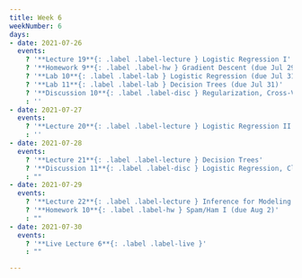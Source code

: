```yaml
---
title: Week 6
weekNumber: 6
days:
- date: 2021-07-26
  events:
    ? '**Lecture 19**{: .label .label-lecture } Logistic Regression I'
    ? '**Homework 9**{: .label .label-hw } Gradient Descent (due Jul 29)'
    ? '**Lab 10**{: .label .label-lab } Logistic Regression (due Jul 31)'
    ? '**Lab 11**{: .label .label-lab } Decision Trees (due Jul 31)'
    ? '**Discussion 10**{: .label .label-disc } Regularization, Cross-Validation, Gradient Descent'
    : ''
- date: 2021-07-27
  events:
    ? '**Lecture 20**{: .label .label-lecture } Logistic Regression II and Classification'
    : ''
- date: 2021-07-28
  events:
    ? '**Lecture 21**{: .label .label-lecture } Decision Trees'
    ? '**Discussion 11**{: .label .label-disc } Logistic Regression, Classification'
    : ""
- date: 2021-07-29
  events:
    ? '**Lecture 22**{: .label .label-lecture } Inference for Modeling'
    ? '**Homework 10**{: .label .label-hw } Spam/Ham I (due Aug 2)'
    : ""
- date: 2021-07-30
  events:
    ? '**Live Lecture 6**{: .label .label-live }'
    : ""

---
```

